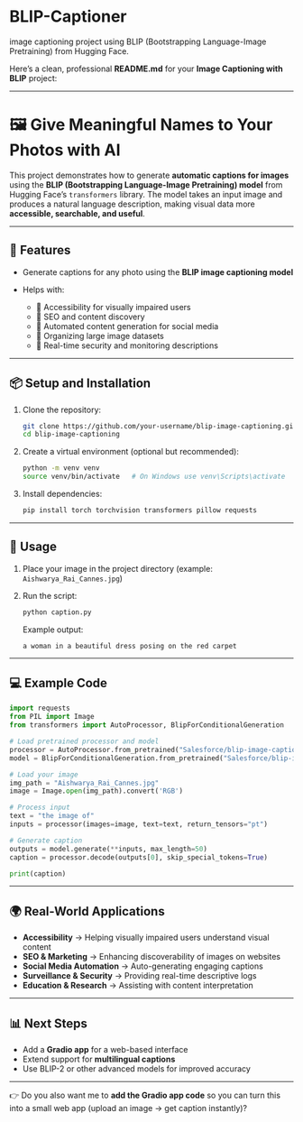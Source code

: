 # BLIP-Captioner
image captioning project using BLIP (Bootstrapping Language-Image Pretraining) from Hugging Face.


Here’s a clean, professional **README.md** for your **Image Captioning with BLIP** project:

---

# 🖼️ Give Meaningful Names to Your Photos with AI

This project demonstrates how to generate **automatic captions for images** using the **BLIP (Bootstrapping Language-Image Pretraining) model** from Hugging Face’s `transformers` library. The model takes an input image and produces a natural language description, making visual data more **accessible, searchable, and useful**.

---

## 🚀 Features

* Generate captions for any photo using the **BLIP image captioning model**
* Helps with:

  * 🔹 Accessibility for visually impaired users
  * 🔹 SEO and content discovery
  * 🔹 Automated content generation for social media
  * 🔹 Organizing large image datasets
  * 🔹 Real-time security and monitoring descriptions

---

## 📦 Setup and Installation

1. Clone the repository:

   ```bash
   git clone https://github.com/your-username/blip-image-captioning.git
   cd blip-image-captioning
   ```

2. Create a virtual environment (optional but recommended):

   ```bash
   python -m venv venv
   source venv/bin/activate   # On Windows use venv\Scripts\activate
   ```

3. Install dependencies:

   ```bash
   pip install torch torchvision transformers pillow requests
   ```

---

## 📝 Usage

1. Place your image in the project directory (example: `Aishwarya_Rai_Cannes.jpg`)

2. Run the script:

   ```bash
   python caption.py
   ```

   Example output:

   ```
   a woman in a beautiful dress posing on the red carpet
   ```

---

## 💻 Example Code

```python
import requests
from PIL import Image
from transformers import AutoProcessor, BlipForConditionalGeneration

# Load pretrained processor and model
processor = AutoProcessor.from_pretrained("Salesforce/blip-image-captioning-base")
model = BlipForConditionalGeneration.from_pretrained("Salesforce/blip-image-captioning-base")

# Load your image
img_path = "Aishwarya_Rai_Cannes.jpg"
image = Image.open(img_path).convert('RGB')

# Process input
text = "the image of"
inputs = processor(images=image, text=text, return_tensors="pt")

# Generate caption
outputs = model.generate(**inputs, max_length=50)
caption = processor.decode(outputs[0], skip_special_tokens=True)

print(caption)
```

---

## 🌍 Real-World Applications

* **Accessibility** → Helping visually impaired users understand visual content
* **SEO & Marketing** → Enhancing discoverability of images on websites
* **Social Media Automation** → Auto-generating engaging captions
* **Surveillance & Security** → Providing real-time descriptive logs
* **Education & Research** → Assisting with content interpretation

---

## 📊 Next Steps

* Add a **Gradio app** for a web-based interface
* Extend support for **multilingual captions**
* Use BLIP-2 or other advanced models for improved accuracy

---


👉 Do you also want me to **add the Gradio app code** so you can turn this into a small web app (upload an image → get caption instantly)?
